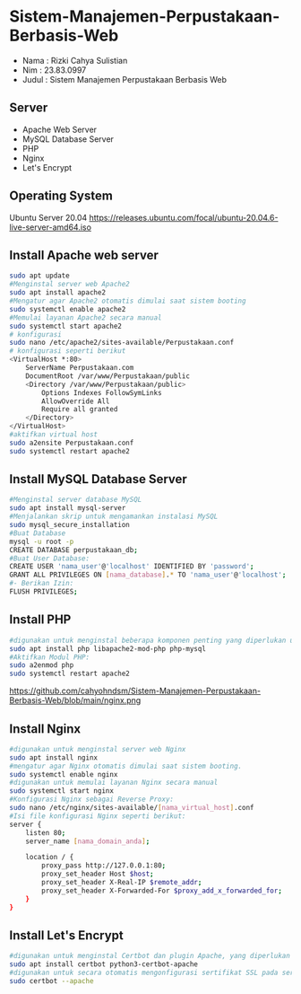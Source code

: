 # Sistem-Manajemen-Perpustakaan-Berbasis-Web

- Nama : Rizki Cahya Sulistian
- Nim : 23.83.0997
- Judul : Sistem Manajemen Perpustakaan Berbasis Web

## Server
- Apache Web Server
- MySQL Database Server
- PHP
- Nginx
- Let's Encrypt

## Operating System
Ubuntu Server 20.04 
https://releases.ubuntu.com/focal/ubuntu-20.04.6-live-server-amd64.iso

## Install Apache web server
```bash
sudo apt update
#Menginstal server web Apache2 
sudo apt install apache2
#Mengatur agar Apache2 otomatis dimulai saat sistem booting
sudo systemctl enable apache2
#Memulai layanan Apache2 secara manual 
sudo systemctl start apache2
# konfigurasi
sudo nano /etc/apache2/sites-available/Perpustakaan.conf
# konfigurasi seperti berikut
<VirtualHost *:80>
    ServerName Perpustakaan.com
    DocumentRoot /var/www/Perpustakaan/public
    <Directory /var/www/Perpustakaan/public>
        Options Indexes FollowSymLinks
        AllowOverride All
        Require all granted
    </Directory>
</VirtualHost>
#aktifkan virtual host
sudo a2ensite Perpustakaan.conf
sudo systemctl restart apache2

```

## Install MySQL Database Server
```bash
#Menginstal server database MySQL
sudo apt install mysql-server
#Menjalankan skrip untuk mengamankan instalasi MySQL
sudo mysql_secure_installation
#Buat Database
mysql -u root -p
CREATE DATABASE perpustakaan_db;
#Buat User Database:
CREATE USER 'nama_user'@'localhost' IDENTIFIED BY 'password';
GRANT ALL PRIVILEGES ON [nama_database].* TO 'nama_user'@'localhost';
#- Berikan Izin:
FLUSH PRIVILEGES;

```

## Install  PHP
```bash
#digunakan untuk menginstal beberapa komponen penting yang diperlukan untuk menjalankan aplikasi web berbasis PHP di server Apache
sudo apt install php libapache2-mod-php php-mysql
#Aktifkan Modul PHP:
sudo a2enmod php
sudo systemctl restart apache2

```


https://github.com/cahyohndsm/Sistem-Manajemen-Perpustakaan-Berbasis-Web/blob/main/nginx.png
## Install Nginx
```bash
#digunakan untuk menginstal server web Nginx
sudo apt install nginx
#mengatur agar Nginx otomatis dimulai saat sistem booting.
sudo systemctl enable nginx
#digunakan untuk memulai layanan Nginx secara manual
sudo systemctl start nginx
#Konfigurasi Nginx sebagai Reverse Proxy:
sudo nano /etc/nginx/sites-available/[nama_virtual_host].conf
#Isi file konfigurasi Nginx seperti berikut:
server {
    listen 80;
    server_name [nama_domain_anda];

    location / {
        proxy_pass http://127.0.0.1:80;
        proxy_set_header Host $host;
        proxy_set_header X-Real-IP $remote_addr;
        proxy_set_header X-Forwarded-For $proxy_add_x_forwarded_for;
    }
}

```

## Install Let's Encrypt
```bash
#digunakan untuk menginstal Certbot dan plugin Apache, yang diperlukan untuk mendapatkan dan mengelola sertifikat SSL/TLS dari Let's Encrypt.
sudo apt install certbot python3-certbot-apache
#digunakan untuk secara otomatis mengonfigurasi sertifikat SSL pada server Apache, termasuk mengatur pengalihan dari HTTP ke HTTPS.
sudo certbot --apache

```




  

